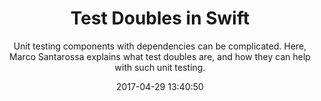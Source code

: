 ---
title: "Test Doubles in Swift"
subtitle: "Unit testing components with dependencies can be complicated. Here, Marco Santarossa explains what test doubles are, and how they can help with such unit testing."
tags: ["testing"]
link: "https://marcosantadev.com/test-doubles-swift"
date: "2017-04-29 13:40:50"
---